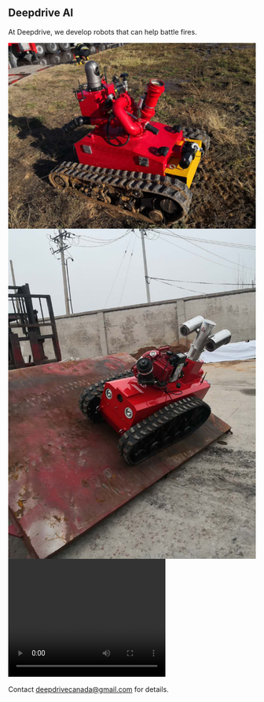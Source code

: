 ## Deepdrive AI

At Deepdrive, we develop robots that can help battle fires. 
<div align="center">
<img align="center" src="image1.jpeg" alt="hi" class="inline"/>
</div>

<div align="center">
<img align="center" src="image5.jpeg" alt="hi" class="inline"/>
</div>


<video width="320" height="240" controls>
  <source src="video_30.mov" type="video/mov">
</video>

Contact deepdrivecanada@gmail.com for details. 

